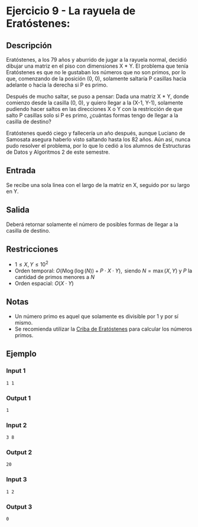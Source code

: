 # Ejercicio 9 - La rayuela de Eratóstenes:
 
## Descripción

Eratóstenes, a los 79 años y aburrido de jugar a la rayuela normal, decidió dibujar una matriz en el piso con dimensiones X * Y.
El problema que tenía Eratóstenes es que no le gustaban los números que no son primos, por lo que, comenzando de la posición (0, 0), solamente saltaría P casillas hacia adelante o hacia la derecha si P es primo.

Después de mucho saltar, se puso a pensar:
Dada una matriz X * Y, donde comienzo desde la casilla (0, 0), y quiero llegar a la (X-1, Y-1), solamente pudiendo hacer saltos en las direcciones X o Y con la restricción de que salto P casillas solo si P es primo, ¿cuántas formas tengo de llegar a la casilla de destino?

Eratóstenes quedó ciego y fallecería un año después, aunque Luciano de Samosata asegura haberlo visto saltando hasta los 82 años. Aún así, nunca pudo resolver el problema, por lo que lo cedió a los alumnos de Estructuras de Datos y Algoritmos 2 de este semestre.
 
## Entrada
Se recibe una sola linea con el largo de la matriz en X, seguido por su largo en Y.
 
## Salida
Deberá retornar solamente el número de posibles formas de llegar a la casilla de destino.

## Restricciones 

- $1 \leq X, Y \leq 10^2$
- Orden temporal: $O(N \log(\log(N)) +  P \cdot X \cdot Y), \text{ siendo } N = \max(X, Y) \text{ y } P \text{ la cantidad de primos menores a } N$ 
- Orden espacial: $O(X \cdot Y)$


## Notas
- Un número primo es aquel que solamente es divisible por 1 y por sí mismo.
- Se recomienda utilizar la [Criba de Eratóstenes](https://es.wikipedia.org/wiki/Criba_de_Erat%C3%B3stenes) para calcular los números primos.

## Ejemplo
 
### Input 1
```
1 1
```
 
### Output 1
```
1
```
 
### Input 2
```
3 8
```

### Output 2
```
20
```

### Input 3
```
1 2
```

### Output 3
```
0
```